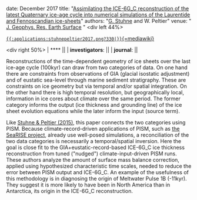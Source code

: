 date: December 2017
title: "[Assimilating the ICE-6G\_C reconstruction of
the latest Quaternary ice-age cycle into numerical simulations of the
Laurentide and Fennoscandian
ice-sheets](http://onlinelibrary.wiley.com/doi/10.1002/2017JF004359/abstract)"
authors:  "[G.
Stuhne](http://www.atmosp.physics.utoronto.ca/people/gordan/)
and W. Peltier"
venue: " [J. Geophys. Res. Earth
Surface](http://agupubs.onlinelibrary.wiley.com/hub/jgr/journal/10.1002/(ISSN)2169-9011/)
"
\<div left 44%\>

[`{{:applications:stuhnepeltier2017.png?330|}}`{=mediawiki}](http://onlinelibrary.wiley.com/doi/10.1002/2017JF004359/abstract)


\<div right 50%\> \| ****
\|\| \| **investigators**: \|\| \| **journal**: \|\|

Reconstructions of the time-dependent geometry of ice sheets over the
last ice-age cycle (100kyr) can draw from two categories of data. On one
hand there are constraints from observations of GIA (glacial isostatic
adjustment) and of eustatic sea-level through marine sediment
stratigraphy. These are constraints on ice geometry but via temporal
and/or spatial integration. On the other hand there is high temporal
resolution, but geographically local, information in ice cores about
climate over the same period. The former category informs the output
(ice thickness and grounding line) of the ice sheet evolution equations
while the later inform the input (source term).

Like [Stuhne & Peltier (2015)](applications:201512), this
paper connects the two categories using PISM. Because
climate-record-driven applications of PISM, such as [the SeaRISE
project](applications:201303), already use well-posed
simulations, a reconciliation of the two data categories is necessarily
a temporal/spatial inversion. Here the goal is close fit to the
GIA+eustatic-record-based ICE-6G\_C ice thickness reconstruction from
tuned (\"nudged\") climate-input-driven PISM runs. These authors analyze
the amount of surface mass balance correction, applied using
hypothesized characteristic time scales, needed to reduce the error
between PISM output and ICE-6G\_C. An example of the usefulness of this
methodology is in diagnosing the origin of Meltwater Pulse 1B (-11kyr).
They suggest it is more likely to have been in North America than in
Antarctica, its origin in the ICE-6G\_C reconstruction.



